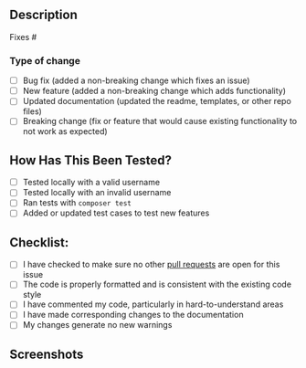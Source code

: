 ## Description

<!-- Please include a summary of the change and which issue is fixed. -->

Fixes # <!-- add issue number -->

### Type of change

<!-- Please delete options that are not relevant. -->

- [ ] Bug fix (added a non-breaking change which fixes an issue)
- [ ] New feature (added a non-breaking change which adds functionality)
- [ ] Updated documentation (updated the readme, templates, or other repo files)
- [ ] Breaking change (fix or feature that would cause existing functionality to not work as expected)

## How Has This Been Tested?

<!--
If you have changed a feature of the stats cards, please describe the tests you made to verify your changes.
Changes strictly related to documentation can skip this section.
-->

- [ ] Tested locally with a valid username
- [ ] Tested locally with an invalid username
- [ ] Ran tests with `composer test`
- [ ] Added or updated test cases to test new features

## Checklist:

- [ ] I have checked to make sure no other [pull requests](https://github.com/theck13/github-readme-streak-stats/pulls?q=is%3Apr+sort%3Aupdated-desc+) are open for this issue
- [ ] The code is properly formatted and is consistent with the existing code style
- [ ] I have commented my code, particularly in hard-to-understand areas
- [ ] I have made corresponding changes to the documentation
- [ ] My changes generate no new warnings

## Screenshots

<!-- If you have updated the design or appearance, please include a screenshot of your changes. -->
